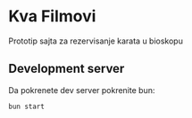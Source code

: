 # Kva Filmovi

Prototip sajta za rezervisanje karata u bioskopu

## Development server

Da pokrenete dev server pokrenite bun:

```bash
bun start
```